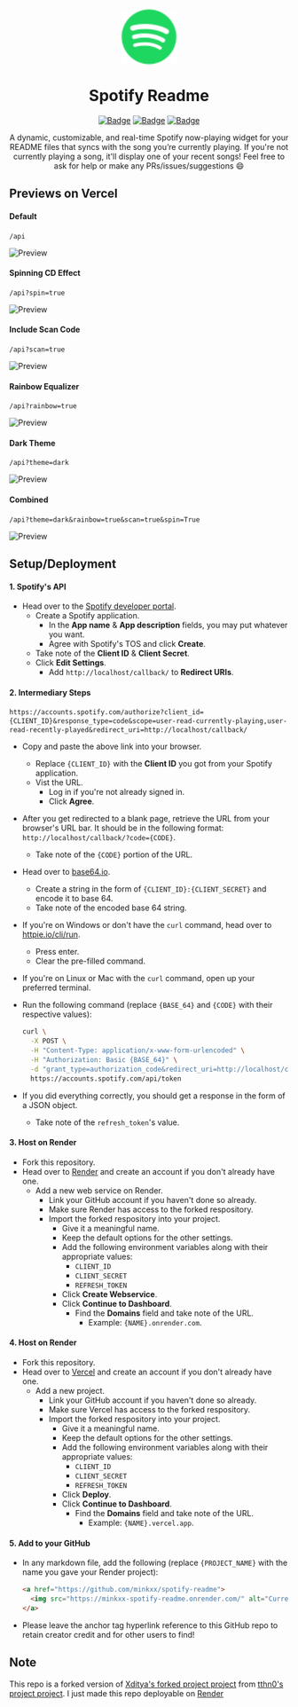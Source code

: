 <div align="center">
  <img src="assets/spotify.svg" width="100" align="center">
  <h1>Spotify Readme</h1>

  [![Badge](https://img.shields.io/github/issues/minkxx/spotify-readme?style=for-the-badge)](https://github.com/minkxx/spotify-readme/issues)
  [![Badge](https://img.shields.io/github/forks/minkxx/spotify-readme?style=for-the-badge)](https://github.com/minkxx/spotify-readme/network)
  [![Badge](https://img.shields.io/github/stars/minkxx/spotify-readme?style=for-the-badge)](https://github.com/minkxx/spotify-readme/stargazers)

</div>

<p align="center">
  A dynamic, customizable, and real-time Spotify now-playing widget for your README files that syncs with the song you’re currently playing. If you're not currently playing a song, it'll display one of your recent songs! Feel free to ask for help or make any PRs/issues/suggestions 😄
</p>

## Previews on Vercel

#### Default
```
/api
```
![Preview](https://minkxx-spotify-readme.vercel.app/api)

#### Spinning CD Effect
```
/api?spin=true
```
![Preview](https://minkxx-spotify-readme.vercel.app/api?spin=true)

#### Include Scan Code
```
/api?scan=true
```
![Preview](https://minkxx-spotify-readme.vercel.app/api?scan=true)

#### Rainbow Equalizer
```
/api?rainbow=true
```
![Preview](https://minkxx-spotify-readme.vercel.app/api?rainbow=true)

#### Dark Theme
```
/api?theme=dark
```
![Preview](https://minkxx-spotify-readme.vercel.app/api?theme=dark)

#### Combined
```
/api?theme=dark&rainbow=true&scan=true&spin=True
```
![Preview](https://minkxx-spotify-readme.vercel.app/api?theme=dark&rainbow=true&scan=true&spin=True)
## Setup/Deployment

#### 1. Spotify's API

* Head over to the <a href="https://developer.spotify.com/dashboard/">Spotify developer portal</a>.
  * Create a Spotify application.
    * In the **App name** & **App description** fields, you may put whatever you want.
    * Agree with Spotify's TOS and click **Create**.
  * Take note of the **Client ID** & **Client Secret**.
  * Click **Edit Settings**.
    * Add `http://localhost/callback/` to **Redirect URIs**.

#### 2. Intermediary Steps

```
https://accounts.spotify.com/authorize?client_id={CLIENT_ID}&response_type=code&scope=user-read-currently-playing,user-read-recently-played&redirect_uri=http://localhost/callback/
```

* Copy and paste the above link into your browser.
  * Replace `{CLIENT_ID}` with the **Client ID** you got from your Spotify application.
  * Vist the URL.
    * Log in if you're not already signed in.
    * Click **Agree**.
* After you get redirected to a blank page, retrieve the URL from your browser's URL bar. It should be in the following format: `http://localhost/callback/?code={CODE}`.
  * Take note of the `{CODE}` portion of the URL.
* Head over to <a href="https://base64.io">base64.io</a>.
  * Create a string in the form of `{CLIENT_ID}:{CLIENT_SECRET}` and encode it to base 64.
  * Take note of the encoded base 64 string.
* If you're on Windows or don't have the `curl` command, head over to <a href="https://httpie.io/cli/run">httpie.io/cli/run</a>.
  * Press enter.
  * Clear the pre-filled command.
* If you're on Linux or Mac with the `curl` command, open up your preferred terminal.
* Run the following command (replace `{BASE_64}` and `{CODE}` with their respective values):

  ```bash
  curl \
    -X POST \
    -H "Content-Type: application/x-www-form-urlencoded" \
    -H "Authorization: Basic {BASE_64}" \
    -d "grant_type=authorization_code&redirect_uri=http://localhost/callback/&code={CODE}" \
    https://accounts.spotify.com/api/token
  ```

* If you did everything correctly, you should get a response in the form of a JSON object.
  * Take note of the `refresh_token`'s value.

#### 3. Host on Render

* Fork this repository.
* Head over to <a href="https://render.com">Render</a> and create an account if you don't already have one.
  * Add a new web service on Render.
    * Link your GitHub account if you haven't done so already.
    * Make sure Render has access to the forked respository.
    * Import the forked respository into your project.
      * Give it a meaningful name.
      * Keep the default options for the other settings.
      * Add the following environment variables along with their appropriate values:
        * `CLIENT_ID`
        * `CLIENT_SECRET`
        * `REFRESH_TOKEN`
      * Click **Create Webservice**.
      * Click **Continue to Dashboard**.
        * Find the **Domains** field and take note of the URL.
          * Example: `{NAME}.onrender.com`.
         
#### 4. Host on Render

* Fork this repository.
* Head over to <a href="https://vercel.com">Vercel</a> and create an account if you don't already have one.
  * Add a new project.
    * Link your GitHub account if you haven't done so already.
    * Make sure Vercel has access to the forked respository.
    * Import the forked respository into your project.
      * Give it a meaningful name.
      * Keep the default options for the other settings.
      * Add the following environment variables along with their appropriate values:
        * `CLIENT_ID`
        * `CLIENT_SECRET`
        * `REFRESH_TOKEN`
      * Click **Deploy**.
      * Click **Continue to Dashboard**.
        * Find the **Domains** field and take note of the URL.
          * Example: `{NAME}.vercel.app`.

#### 5. Add to your GitHub

* In any markdown file, add the following (replace `{PROJECT_NAME}` with the name you gave your Render project):

  ```html
  <a href="https://github.com/minkxx/spotify-readme">
    <img src="https://minkxx-spotify-readme.onrender.com/" alt="Current Spotify Song">
  </a>
  ```

* Please leave the anchor tag hyperlink reference to this GitHub repo to retain creator credit and for other users to find! 


## Note

This repo is a forked version of <a href="https://github.com/xditya/Spotify-Readme-New">Xditya's forked project project</a> from <a href="https://github.com/tthn0/Spotify-Readme">tthn0's project project</a>. I just made this repo deployable on <a href="https://render.com">Render</a>
